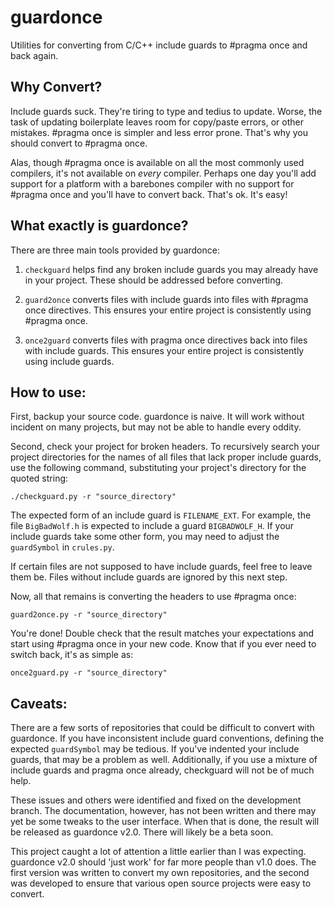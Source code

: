 guardonce
=========

Utilities for converting from C/C++ include guards to #pragma once and
back again.

## Why Convert?
Include guards suck. They're tiring to type and tedius to update. Worse, the
task of updating boilerplate leaves room for copy/paste errors, or other
mistakes. #pragma once is simpler and less error prone. That's why you should
convert to #pragma once.

Alas, though #pragma once is available on all the most commonly used
compilers, it's not available on _every_ compiler. Perhaps one day you'll add
support for a platform with a barebones compiler with no support for #pragma
once and you'll have to convert back. That's ok. It's easy!

## What exactly is guardonce?
There are three main tools provided by guardonce:

1. `checkguard` helps find any broken include guards you may already have in
your project. These should be addressed before converting.

2. `guard2once` converts files with include guards into files with #pragma
once directives. This ensures your entire project is consistently using #pragma
once.

3. `once2guard` converts files with pragma once directives back into files with
include guards. This ensures your entire project is consistently using include
guards.

## How to use:
First, backup your source code. guardonce is naive. It will work without
incident on many projects, but may not be able to handle every oddity.

Second, check your project for broken headers. To recursively search your
project directories for the names of all files that lack proper include guards,
use the following command, substituting your project's directory for the
quoted string:

`./checkguard.py -r "source_directory"`

The expected form of an include guard is `FILENAME_EXT`. For example, the
file `BigBadWolf.h` is expected to include a guard `BIGBADWOLF_H`. If your
include guards take some other form, you may need to adjust the `guardSymbol`
in `crules.py`.

If certain files are not supposed to have include guards, feel free to leave
them be. Files without include guards are ignored by this next step.

Now, all that remains is converting the headers to use #pragma once:

`guard2once.py -r "source_directory"`

You're done! Double check that the result matches your expectations and start
using #pragma once in your new code. Know that if you ever need to switch back,
it's as simple as:

`once2guard.py -r "source_directory"`

## Caveats:
There are a few sorts of repositories that could be difficult to convert with
guardonce. If you have inconsistent include guard conventions, defining the
expected `guardSymbol` may be tedious. If you've indented your include guards,
that may be a problem as well. Additionally, if you use a mixture of include
guards and pragma once already, checkguard will not be of much help.

These issues and others were identified and fixed on the development branch.
The documentation, however, has not been written and there may yet be some
tweaks to the user interface. When that is done, the result will be released
as guardonce v2.0. There will likely be a beta soon.

This project caught a lot of attention a little earlier than I was expecting.
guardonce v2.0 should 'just work' for far more people than v1.0 does. The
first version was written to convert my own repositories, and the second was
developed to ensure that various open source projects were easy to convert.
